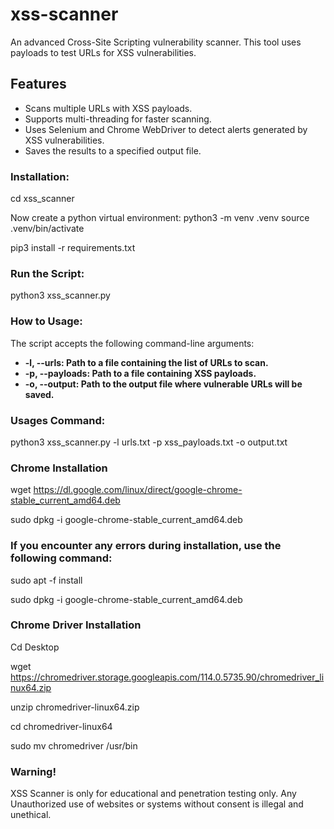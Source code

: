# xss-scanner
An advanced Cross-Site Scripting vulnerability scanner. This tool uses payloads to test URLs for XSS vulnerabilities.

## Features
- Scans multiple URLs with XSS payloads.
- Supports multi-threading for faster scanning.
- Uses Selenium and Chrome WebDriver to detect alerts generated by XSS vulnerabilities.
- Saves the results to a specified output file.

### Installation:

cd xss_scanner

Now create a python virtual environment:
python3 -m venv .venv
source .venv/bin/activate

pip3 install -r requirements.txt

### Run the Script:
python3 xss_scanner.py

### How to Usage:
The script accepts the following command-line arguments:

- **-l, --urls: Path to a file containing the list of URLs to scan.**
- **-p, --payloads: Path to a file containing XSS payloads.**
- **-o, --output: Path to the output file where vulnerable URLs will be saved.**

### Usages Command:
python3 xss_scanner.py -l urls.txt -p xss_payloads.txt -o output.txt

### Chrome Installation

wget https://dl.google.com/linux/direct/google-chrome-stable_current_amd64.deb

sudo dpkg -i google-chrome-stable_current_amd64.deb

### If you encounter any errors during installation, use the following command:

sudo apt -f install

sudo dpkg -i google-chrome-stable_current_amd64.deb

### Chrome Driver Installation
Cd Desktop

wget https://chromedriver.storage.googleapis.com/114.0.5735.90/chromedriver_linux64.zip

unzip chromedriver-linux64.zip

cd chromedriver-linux64 

sudo mv chromedriver /usr/bin

### Warning!
 XSS Scanner is only for educational and penetration testing only. Any Unauthorized use of websites or systems without consent is illegal and unethical. 

